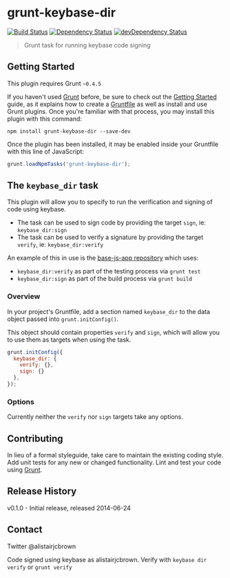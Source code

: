 # grunt-keybase-dir


[![Build Status](https://travis-ci.org/alistairjcbrown/grunt-keybase-dir.svg?branch=master)](https://travis-ci.org/alistairjcbrown/grunt-keybase-dir)
[![Dependency Status](https://david-dm.org/alistairjcbrown/grunt-keybase-dir/status.svg?theme=shields.io)](https://david-dm.org/alistairjcbrown/grunt-keybase-dir#info=dependencies)
[![devDependency Status](https://david-dm.org/alistairjcbrown/grunt-keybase-dir/dev-status.svg?theme=shields.io)](https://david-dm.org/alistairjcbrown/grunt-keybase-dir#info=devDependencies)


> Grunt task for running keybase code signing

## Getting Started
This plugin requires Grunt `~0.4.5`

If you haven't used [Grunt](http://gruntjs.com/) before, be sure to check out the [Getting Started](http://gruntjs.com/getting-started) guide, as it explains how to create a [Gruntfile](http://gruntjs.com/sample-gruntfile) as well as install and use Grunt plugins. Once you're familiar with that process, you may install this plugin with this command:

```shell
npm install grunt-keybase-dir --save-dev
```

Once the plugin has been installed, it may be enabled inside your Gruntfile with this line of JavaScript:

```js
grunt.loadNpmTasks('grunt-keybase-dir');
```

## The `keybase_dir` task

This plugin will allow you to specify to run the verification and signing of code using keybase.

 - The task can be used to sign code by providing the target `sign`, ie: `keybase_dir:sign`
 - The task can be used to verify a signature by providing the target `verify`, ie: `keybase_dir:verify`

 An example of this in use is the [base-js-app repository](https://github.com/alistairjcbrown/base-js-app/blob/master/Gruntfile.js#L136) which
 uses:

  - `keybase_dir:verify` as part of the testing process via `grunt test`
  - `keybase_dir:sign` as part of the build process via `grunt build`

### Overview

In your project's Gruntfile, add a section named `keybase_dir` to the data object passed into `grunt.initConfig()`.

This object should contain properties `verify` and `sign`, which will allow you to use them as targets when using the task.

```js
grunt.initConfig({
  keybase_dir: {
    verify: {},
    sign: {}
  },
});
```

### Options

Currently neither the `verify` nor `sign` targets take any options.

## Contributing

In lieu of a formal styleguide, take care to maintain the existing coding style. Add unit tests for any new or changed functionality. Lint and test your code using [Grunt](http://gruntjs.com/).


## Release History

v0.1.0 - Initial release, released 2014-06-24


## Contact

Twitter @alistairjcbrown

Code signed using keybase as alistairjcbrown. Verify with `keybase dir verify` or `grunt verify`